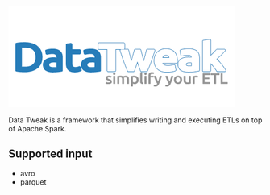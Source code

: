 ![DataTweak](DataTweak.png)

Data Tweak is a framework that simplifies writing and executing ETLs on top of Apache Spark.

## Supported input
- avro
- parquet
